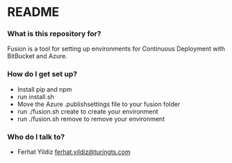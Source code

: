 # README #

### What is this repository for? ###

Fusion is a tool for setting up environments for Continuous Deployment with BitBucket and Azure.

### How do I get set up? ###

* Install pip and npm
* run install.sh
* Move the Azure .publishsettings file to your fusion folder
* run ./fusion.sh create <website name> to create your environment
* run ./fusion.sh remove <website name> to remove your environment

### Who do I talk to? ###

* Ferhat Yildiz <ferhat.yildiz@turingts.com>